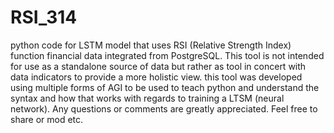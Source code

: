 # RSI_314
python code for LSTM model that uses RSI (Relative Strength Index) function financial data integrated from PostgreSQL. This tool is not intended for use as a standalone source of data but rather as tool in concert with data indicators to provide a more holistic view. this tool was developed using multiple forms of AGI to be used to teach python and understand the syntax and how that works with regards to training a LTSM (neural network). Any questions or comments are greatly appreciated. Feel free to share or mod etc. 
